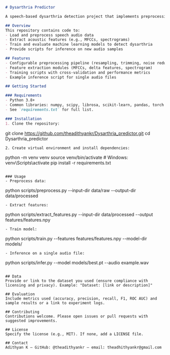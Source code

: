 ```markdown
# Dysarthria Predictor

A speech-based dysarthria detection project that implements preprocessing, feature extraction, and machine learning models to classify dysarthria from audio recordings.

## Overview
This repository contains code to:
- Load and preprocess speech audio data
- Extract acoustic features (e.g., MFCCs, spectrograms)
- Train and evaluate machine learning models to detect dysarthria
- Provide scripts for inference on new audio samples

## Features
- Configurable preprocessing pipeline (resampling, trimming, noise reduction)
- Feature extraction modules (MFCCs, delta features, spectrogram)
- Training scripts with cross-validation and performance metrics
- Example inference script for single audio files

## Getting Started

### Requirements
- Python 3.8+
- Common libraries: numpy, scipy, librosa, scikit-learn, pandas, torch (if using deep models)
- See `requirements.txt` for full list.

### Installation
1. Clone the repository:
   ```
   git clone https://github.com/theadithyankr/Dysarthria_predictor.git
   cd Dysarthria_predictor
   ```
2. Create virtual environment and install dependencies:
   ```
   python -m venv venv
   source venv/bin/activate   # Windows: venv\Scripts\activate
   pip install -r requirements.txt
   ```

### Usage
- Preprocess data:
  ```
  python scripts/preprocess.py --input-dir data/raw --output-dir data/processed
  ```
- Extract features:
  ```
  python scripts/extract_features.py --input-dir data/processed --output features/features.npy
  ```
- Train model:
  ```
  python scripts/train.py --features features/features.npy --model-dir models/
  ```
- Inference on a single audio file:
  ```
  python scripts/infer.py --model models/best.pt --audio example.wav
  ```

## Data
Provide or link to the dataset you used (ensure compliance with licensing and privacy). Example: "Dataset: [link or description]"

## Evaluation
Include metrics used (accuracy, precision, recall, F1, ROC AUC) and sample results or a link to experiment logs.

## Contributing
Contributions welcome. Please open issues or pull requests with suggested improvements.

## License
Specify the license (e.g., MIT). If none, add a LICENSE file.

## Contact
Adithyan K — GitHub: @theadithyankr — email: theadhithyankr@gmail.com
```
